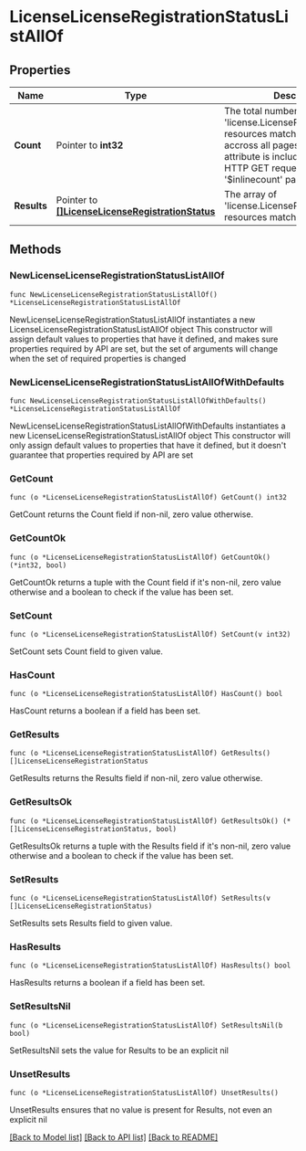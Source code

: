 # LicenseLicenseRegistrationStatusListAllOf

## Properties

Name | Type | Description | Notes
------------ | ------------- | ------------- | -------------
**Count** | Pointer to **int32** | The total number of &#39;license.LicenseRegistrationStatus&#39; resources matching the request, accross all pages. The &#39;Count&#39; attribute is included when the HTTP GET request includes the &#39;$inlinecount&#39; parameter. | [optional] 
**Results** | Pointer to [**[]LicenseLicenseRegistrationStatus**](LicenseLicenseRegistrationStatus.md) | The array of &#39;license.LicenseRegistrationStatus&#39; resources matching the request. | [optional] 

## Methods

### NewLicenseLicenseRegistrationStatusListAllOf

`func NewLicenseLicenseRegistrationStatusListAllOf() *LicenseLicenseRegistrationStatusListAllOf`

NewLicenseLicenseRegistrationStatusListAllOf instantiates a new LicenseLicenseRegistrationStatusListAllOf object
This constructor will assign default values to properties that have it defined,
and makes sure properties required by API are set, but the set of arguments
will change when the set of required properties is changed

### NewLicenseLicenseRegistrationStatusListAllOfWithDefaults

`func NewLicenseLicenseRegistrationStatusListAllOfWithDefaults() *LicenseLicenseRegistrationStatusListAllOf`

NewLicenseLicenseRegistrationStatusListAllOfWithDefaults instantiates a new LicenseLicenseRegistrationStatusListAllOf object
This constructor will only assign default values to properties that have it defined,
but it doesn't guarantee that properties required by API are set

### GetCount

`func (o *LicenseLicenseRegistrationStatusListAllOf) GetCount() int32`

GetCount returns the Count field if non-nil, zero value otherwise.

### GetCountOk

`func (o *LicenseLicenseRegistrationStatusListAllOf) GetCountOk() (*int32, bool)`

GetCountOk returns a tuple with the Count field if it's non-nil, zero value otherwise
and a boolean to check if the value has been set.

### SetCount

`func (o *LicenseLicenseRegistrationStatusListAllOf) SetCount(v int32)`

SetCount sets Count field to given value.

### HasCount

`func (o *LicenseLicenseRegistrationStatusListAllOf) HasCount() bool`

HasCount returns a boolean if a field has been set.

### GetResults

`func (o *LicenseLicenseRegistrationStatusListAllOf) GetResults() []LicenseLicenseRegistrationStatus`

GetResults returns the Results field if non-nil, zero value otherwise.

### GetResultsOk

`func (o *LicenseLicenseRegistrationStatusListAllOf) GetResultsOk() (*[]LicenseLicenseRegistrationStatus, bool)`

GetResultsOk returns a tuple with the Results field if it's non-nil, zero value otherwise
and a boolean to check if the value has been set.

### SetResults

`func (o *LicenseLicenseRegistrationStatusListAllOf) SetResults(v []LicenseLicenseRegistrationStatus)`

SetResults sets Results field to given value.

### HasResults

`func (o *LicenseLicenseRegistrationStatusListAllOf) HasResults() bool`

HasResults returns a boolean if a field has been set.

### SetResultsNil

`func (o *LicenseLicenseRegistrationStatusListAllOf) SetResultsNil(b bool)`

 SetResultsNil sets the value for Results to be an explicit nil

### UnsetResults
`func (o *LicenseLicenseRegistrationStatusListAllOf) UnsetResults()`

UnsetResults ensures that no value is present for Results, not even an explicit nil

[[Back to Model list]](../README.md#documentation-for-models) [[Back to API list]](../README.md#documentation-for-api-endpoints) [[Back to README]](../README.md)


